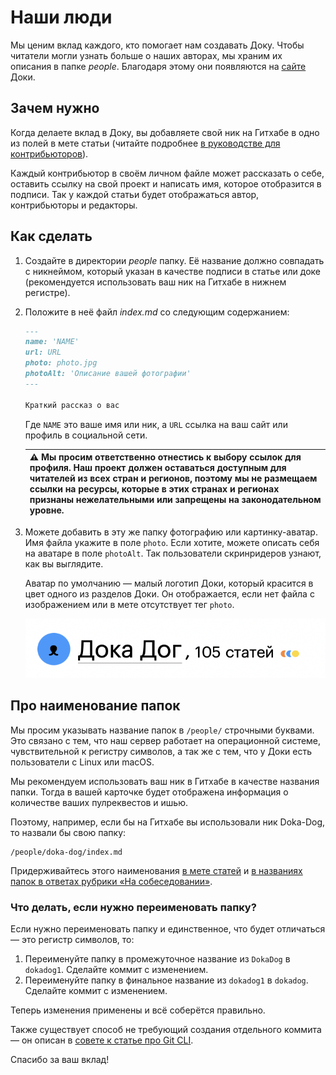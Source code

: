 # Наши люди

Мы ценим вклад каждого, кто помогает нам создавать Доку. Чтобы читатели могли узнать больше о наших авторах, мы храним их описания в папке _people_. Благодаря этому они появляются на [сайте](https://doka.guide/people/) Доки.

## Зачем нужно

Когда делаете вклад в Доку, вы добавляете свой ник на Гитхабе в одно из полей в мете статьи (читайте подробнее [в руководстве для контрибьюторов](contributing.md#из-чего-состоит-статья)).

Каждый контрибьютор в своём личном файле может рассказать о себе, оставить ссылку на свой проект и написать имя, которое отобразится в подписи. Так у каждой статьи будет отображаться автор, контрибьюторы и редакторы.

## Как сделать

1. Создайте в директории _people_ папку. Её название должно совпадать с никнеймом, который указан в качестве подписи в статье или доке (рекомендуется использовать ваш ник на Гитхабе в нижнем регистре).
1. Положите в неё файл _index.md_ со следующим содержанием:

    ```markdown
    ---
    name: 'NAME'
    url: URL
    photo: photo.jpg
    photoAlt: 'Описание вашей фотографии'
    ---

    Краткий рассказ о вас
    ```

    Где `NAME` это ваше имя или ник, а `URL` ссылка на ваш сайт или профиль в социальной сети.

    | ⚠️ Мы просим ответственно отнестись к выбору ссылок для профиля. Наш проект должен оставаться доступным для читателей из всех стран и регионов, поэтому мы не размещаем ссылки на ресурсы, которые в этих странах и регионах признаны нежелательными или запрещены на законодательном уровне.|
    | --- |

1. Можете добавить в эту же папку фотографию или картинку-аватар. Имя файла укажите в поле `photo`. Если хотите, можете описать себя на аватаре в поле `photoAlt`. Так пользователи скринридеров узнают, как вы выглядите.

    Аватар по умолчанию — малый логотип Доки, который красится в цвет одного из разделов Доки. Он отображается, если нет файла с изображением или в мете отсутствует тег `photo`.

    ![Пример без фотографии участника Дока Дог. Его аватар круглый, залит голубым цветом, по центру нос и рот собачки-маскота Доки.](images/people.png)

## Про наименование папок

Мы просим указывать название папок в `/people/` строчными буквами. Это связано с тем, что наш сервер работает на операционной системе, чувствительной к регистру символов, а так же с тем, что у Доки есть пользователи с Linux или macOS.

Мы рекомендуем использовать ваш ник в Гитхабе в качестве названия папки. Тогда в вашей карточке будет отображена информация о количестве ваших пулреквестов и ишью.

Поэтому, например, если бы на Гитхабе вы использовали ник Doka-Dog, то назвали бы свою папку:

```
/people/doka-dog/index.md
```

Придерживайтесь этого наименования [в мете статей](contributing.md#из-чего-состоит-статья) и [в названиях папок в ответах рубрики «На собеседовании»](interviews.md#как-написать-ответ).

### Что делать, если нужно переименовать папку?

Если нужно переименовать папку и единственное, что будет отличаться — это регистр символов, то:

1. Переименуйте папку в промежуточное название из `DokaDog` в `dokadog1`. Сделайте коммит с изменением.
1. Переименуйте папку в финальное название из `dokadog1` в `dokadog`. Сделайте коммит с изменением.

Теперь изменения применены и всё соберётся правильно.

Также существует способ не требующий создания отдельного коммита — он описан в [совете к статье про Git CLI](/tools/git-cli#e-kucheriavyi-sovetuet).

Спасибо за ваш вклад!
